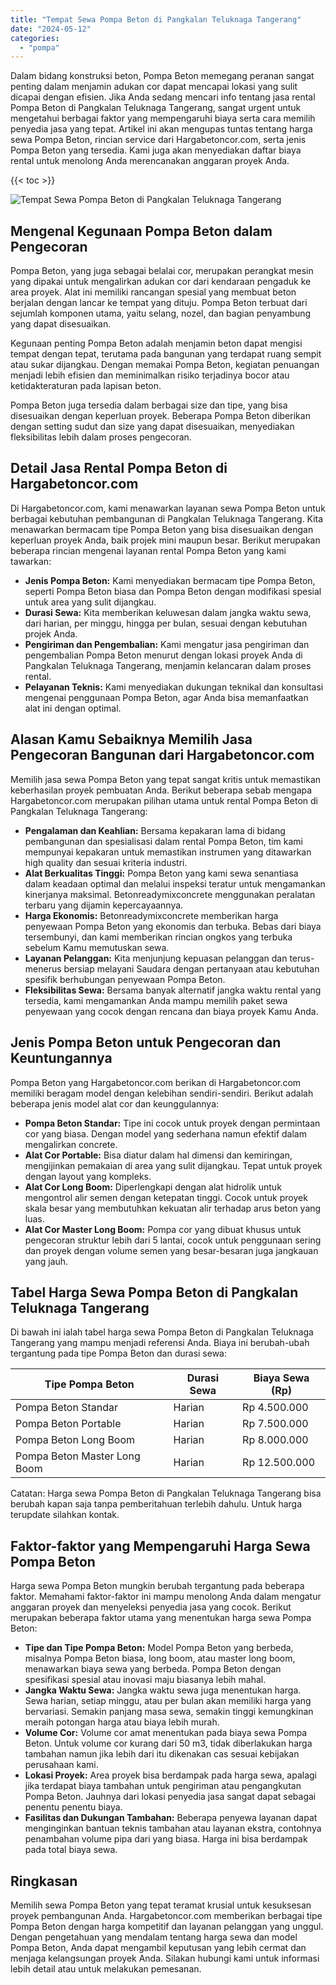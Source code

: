 ```yaml
---
title: "Tempat Sewa Pompa Beton di Pangkalan Teluknaga Tangerang"
date: "2024-05-12"
categories: 
  - "pompa"
---
```




Dalam bidang konstruksi beton, Pompa Beton memegang peranan sangat penting dalam menjamin adukan cor dapat mencapai lokasi yang sulit dicapai dengan efisien. Jika Anda sedang mencari info tentang jasa rental Pompa Beton di Pangkalan Teluknaga Tangerang, sangat urgent untuk mengetahui berbagai faktor yang mempengaruhi biaya serta cara memilih penyedia jasa yang tepat. Artikel ini akan mengupas tuntas tentang harga sewa Pompa Beton, rincian service dari Hargabetoncor.com, serta jenis Pompa Beton yang tersedia. Kami juga akan menyediakan daftar biaya rental untuk menolong Anda merencanakan anggaran proyek Anda.

{{< toc >}}

![Tempat Sewa Pompa Beton di Pangkalan Teluknaga Tangerang](https://hargareadymixid.github.io/pompa/concrete-pump%20(15).png)

## Mengenal Kegunaan Pompa Beton dalam Pengecoran

Pompa Beton, yang juga sebagai belalai cor, merupakan perangkat mesin yang dipakai untuk mengalirkan adukan cor dari kendaraan pengaduk ke area proyek. Alat ini memiliki rancangan spesial yang membuat beton berjalan dengan lancar ke tempat yang dituju. Pompa Beton terbuat dari sejumlah komponen utama, yaitu selang, nozel, dan bagian penyambung yang dapat disesuaikan.

Kegunaan penting Pompa Beton adalah menjamin beton dapat mengisi tempat dengan tepat, terutama pada bangunan yang terdapat ruang sempit atau sukar dijangkau. Dengan memakai Pompa Beton, kegiatan penuangan menjadi lebih efisien dan meminimalkan risiko terjadinya bocor atau ketidakteraturan pada lapisan beton.

Pompa Beton juga tersedia dalam berbagai size dan tipe, yang bisa disesuaikan dengan keperluan proyek. Beberapa Pompa Beton diberikan dengan setting sudut dan size yang dapat disesuaikan, menyediakan fleksibilitas lebih dalam proses pengecoran.

## Detail Jasa Rental Pompa Beton di Hargabetoncor.com

Di Hargabetoncor.com, kami menawarkan layanan sewa Pompa Beton untuk berbagai kebutuhan pembangunan di Pangkalan Teluknaga Tangerang. Kita menawarkan bermacam tipe Pompa Beton yang bisa disesuaikan dengan keperluan proyek Anda, baik projek mini maupun besar. Berikut merupakan beberapa rincian mengenai layanan rental Pompa Beton yang kami tawarkan:

- **Jenis Pompa Beton:** Kami menyediakan bermacam tipe Pompa Beton, seperti Pompa Beton biasa dan Pompa Beton dengan modifikasi spesial untuk area yang sulit dijangkau.
- **Durasi Sewa:** Kita memberikan keluwesan dalam jangka waktu sewa, dari harian, per minggu, hingga per bulan, sesuai dengan kebutuhan projek Anda.
- **Pengiriman dan Pengembalian:** Kami mengatur jasa pengiriman dan pengembalian Pompa Beton menurut dengan lokasi proyek Anda di Pangkalan Teluknaga Tangerang, menjamin kelancaran dalam proses rental.
- **Pelayanan Teknis:** Kami menyediakan dukungan teknikal dan konsultasi mengenai penggunaan Pompa Beton, agar Anda bisa memanfaatkan alat ini dengan optimal.

## Alasan Kamu Sebaiknya Memilih Jasa Pengecoran Bangunan dari Hargabetoncor.com

Memilih jasa sewa Pompa Beton yang tepat sangat kritis untuk memastikan keberhasilan proyek pembuatan Anda. Berikut beberapa sebab mengapa Hargabetoncor.com merupakan pilihan utama untuk rental Pompa Beton di Pangkalan Teluknaga Tangerang:

- **Pengalaman dan Keahlian:** Bersama kepakaran lama di bidang pembangunan dan spesialisasi dalam rental Pompa Beton, tim kami mempunyai kepakaran untuk memastikan instrumen yang ditawarkan high quality dan sesuai kriteria industri.
- **Alat Berkualitas Tinggi:** Pompa Beton yang kami sewa senantiasa dalam keadaan optimal dan melalui inspeksi teratur untuk mengamankan kinerjanya maksimal. Betonreadymixconcrete menggunakan peralatan terbaru yang dijamin kepercayaannya.
- **Harga Ekonomis:** Betonreadymixconcrete memberikan harga penyewaan Pompa Beton yang ekonomis dan terbuka. Bebas dari biaya tersembunyi, dan kami memberikan rincian ongkos yang terbuka sebelum Kamu memutuskan sewa.
- **Layanan Pelanggan:** Kita menjunjung kepuasan pelanggan dan terus-menerus bersiap melayani Saudara dengan pertanyaan atau kebutuhan spesifik berhubungan penyewaan Pompa Beton.
- **Fleksibilitas Sewa:** Bersama banyak alternatif jangka waktu rental yang tersedia, kami mengamankan Anda mampu memilih paket sewa penyewaan yang cocok dengan rencana dan biaya proyek Kamu Anda.

## Jenis Pompa Beton untuk Pengecoran dan Keuntungannya

Pompa Beton yang Hargabetoncor.com berikan di Hargabetoncor.com memiliki beragam model dengan kelebihan sendiri-sendiri. Berikut adalah beberapa jenis model alat cor dan keunggulannya:

- **Pompa Beton Standar:** Tipe ini cocok untuk proyek dengan permintaan cor yang biasa. Dengan model yang sederhana namun efektif dalam mengalirkan concrete.
- **Alat Cor Portable:** Bisa diatur dalam hal dimensi dan kemiringan, mengijinkan pemakaian di area yang sulit dijangkau. Tepat untuk proyek dengan layout yang kompleks.
- **Alat Cor Long Boom:** Diperlengkapi dengan alat hidrolik untuk mengontrol alir semen dengan ketepatan tinggi. Cocok untuk proyek skala besar yang membutuhkan kekuatan alir terhadap arus beton yang luas.
- **Alat Cor Master Long Boom:** Pompa cor yang dibuat khusus untuk pengecoran struktur lebih dari 5 lantai, cocok untuk penggunaan sering dan proyek dengan volume semen yang besar-besaran juga jangkauan yang jauh.

## Tabel Harga Sewa Pompa Beton di Pangkalan Teluknaga Tangerang

Di bawah ini ialah tabel harga sewa Pompa Beton di Pangkalan Teluknaga Tangerang yang mampu menjadi referensi Anda. Biaya ini berubah-ubah tergantung pada tipe Pompa Beton dan durasi sewa:

| Tipe Pompa Beton | Durasi Sewa | Biaya Sewa (Rp) |
| --- | --- | --- |
| Pompa Beton Standar | Harian | Rp 4.500.000 |
| Pompa Beton Portable | Harian | Rp 7.500.000 |
| Pompa Beton Long Boom | Harian | Rp 8.000.000 |
| Pompa Beton Master Long Boom | Harian | Rp 12.500.000 |

Catatan: Harga sewa Pompa Beton di Pangkalan Teluknaga Tangerang bisa berubah kapan saja tanpa pemberitahuan terlebih dahulu. Untuk harga terupdate silahkan kontak.

## Faktor-faktor yang Mempengaruhi Harga Sewa Pompa Beton

Harga sewa Pompa Beton mungkin berubah tergantung pada beberapa faktor. Memahami faktor-faktor ini mampu menolong Anda dalam mengatur anggaran proyek dan menyeleksi penyedia jasa yang cocok. Berikut merupakan beberapa faktor utama yang menentukan harga sewa Pompa Beton:

- **Tipe dan Tipe Pompa Beton:** Model Pompa Beton yang berbeda, misalnya Pompa Beton biasa, long boom, atau master long boom, menawarkan biaya sewa yang berbeda. Pompa Beton dengan spesifikasi spesial atau inovasi maju biasanya lebih mahal.
- **Jangka Waktu Sewa:** Jangka waktu sewa juga menentukan harga. Sewa harian, setiap minggu, atau per bulan akan memiliki harga yang bervariasi. Semakin panjang masa sewa, semakin tinggi kemungkinan meraih potongan harga atau biaya lebih murah.
- **Volume Cor:** Volume cor amat menentukan pada biaya sewa Pompa Beton. Untuk volume cor kurang dari 50 m3, tidak diberlakukan harga tambahan namun jika lebih dari itu dikenakan cas sesuai kebijakan perusahaan kami.
- **Lokasi Proyek:** Area proyek bisa berdampak pada harga sewa, apalagi jika terdapat biaya tambahan untuk pengiriman atau pengangkutan Pompa Beton. Jauhnya dari lokasi penyedia jasa sangat dapat sebagai penentu penentu biaya.
- **Fasilitas dan Dukungan Tambahan:** Beberapa penyewa layanan dapat menginginkan bantuan teknis tambahan atau layanan ekstra, contohnya penambahan volume pipa dari yang biasa. Harga ini bisa berdampak pada total biaya sewa.

## Ringkasan

Memilih sewa Pompa Beton yang tepat teramat krusial untuk kesuksesan proyek pembangunan Anda. Hargabetoncor.com memberikan berbagai tipe Pompa Beton dengan harga kompetitif dan layanan pelanggan yang unggul. Dengan pengetahuan yang mendalam tentang harga sewa dan model Pompa Beton, Anda dapat mengambil keputusan yang lebih cermat dan menjaga kelangsungan proyek Anda. Silakan hubungi kami untuk informasi lebih detail atau untuk melakukan pemesanan.
